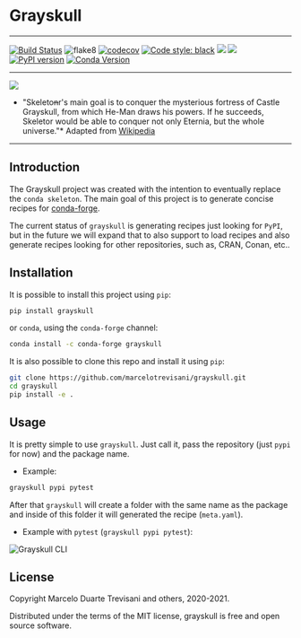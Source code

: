 # Grayskull
-------------
[![Build Status](https://dev.azure.com/marceloduartetrevisani/Grayskull/_apis/build/status/Tests?branchName=master)](https://dev.azure.com/marceloduartetrevisani/Grayskull/_build/latest?definitionId=4&branchName=master) ![flake8](https://github.com/marcelotrevisani/grayskull/workflows/flake8/badge.svg?branch=master) [![codecov](https://codecov.io/gh/marcelotrevisani/grayskull/branch/master/graph/badge.svg)](https://codecov.io/gh/marcelotrevisani/grayskull) [![Code style: black](https://img.shields.io/badge/code%20style-black-000000.svg)](https://github.com/psf/black) ![](https://img.shields.io/badge/python-3.7+-blue.svg) ![](https://img.shields.io/github/license/marcelotrevisani/grayskull.svg) [![PyPI version](https://badge.fury.io/py/grayskull.svg)](https://badge.fury.io/py/grayskull) [![Conda Version](https://img.shields.io/conda/vn/conda-forge/grayskull.svg)](https://anaconda.org/conda-forge/grayskull)

-------------
<span align="center">
    <img src="https://comicvine1.cbsistatic.com/uploads/original/4/49448/2661756-castle_grayskull.jpg" align="center" />
</span>

* "Skeleto~~n~~r's main goal is to conquer the mysterious fortress of Castle Grayskull, from which He-Man draws his powers. If he succeeds, Skeletor would be able to conquer not only Eternia, but the whole universe."* Adapted from [Wikipedia](https://en.wikipedia.org/wiki/Skeletor)
-------------
## Introduction

The Grayskull project was created with the intention to eventually replace the
`conda skeleton`. The main goal of this project is to generate concise recipes
 for [conda-forge](https://conda-forge.org/).

The current status of ``grayskull`` is generating recipes just looking for ``PyPI``,
 but in the future we will expand that to also support to load recipes and also
 generate recipes looking for other repositories, such as, CRAN, Conan, etc..

## Installation

It is possible to install this project using `pip`:
```bash
pip install grayskull
```

or `conda`, using the ``conda-forge`` channel:
```bash
conda install -c conda-forge grayskull
```

It is also possible to clone this repo and install it using `pip`:
```bash
git clone https://github.com/marcelotrevisani/grayskull.git
cd grayskull
pip install -e .
```

## Usage

It is pretty simple to use `grayskull`. Just call it, pass the repository
 (just `pypi` for now) and the package name.

* Example:
```bash
grayskull pypi pytest
```

After that `grayskull` will create a folder with the same name as the package
and inside of this folder it will generated the recipe (`meta.yaml`).

* Example with `pytest` (`grayskull pypi pytest`):

![Grayskull CLI](https://raw.githubusercontent.com/marcelotrevisani/grayskull/master/docs/images/cli_example_grayskull.gif)


## License
Copyright Marcelo Duarte Trevisani and others, 2020-2021.

Distributed under the terms of the MIT license, grayskull is free and open source software.
